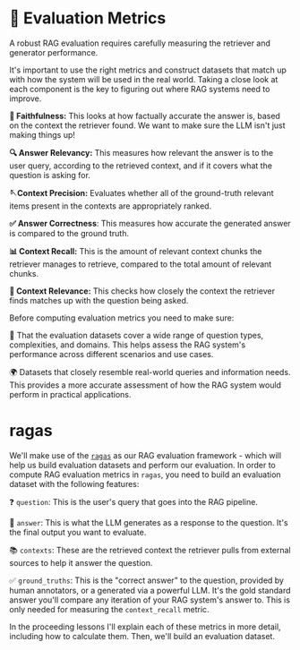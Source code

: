 # 📐 Evaluation Metrics

A robust RAG evaluation requires carefully measuring the retriever and generator performance.

It's important to use the right metrics and construct datasets that match up with how the system will be used in the real world. Taking a close look at each component is the key to figuring out where RAG systems need to improve.

**🤝 Faithfulness:** This looks at how factually accurate the answer is, based on the context the retriever found. We want to make sure the LLM isn't just making things up!

**🔍 Answer Relevancy:** This measures how relevant the answer is to the user query, according to the retrieved context, and if it covers what the question is asking for.

**🪡Context Precision:** Evaluates whether all of the ground-truth relevant items present in the contexts are appropriately ranked.

**✅ Answer Correctness**:  This measures how accurate the generated answer is compared to the ground truth.

**📊 Context Recall:** This is the amount of relevant context chunks the retriever manages to retrieve, compared to the total amount of relevant chunks.

**🎯 Context Relevance:** This checks how closely the context the retriever finds matches up with the question being asked.


Before computing evaluation metrics you need to make sure:

📂 That the evaluation datasets cover a wide range of question types, complexities, and domains. This helps assess the RAG system's performance across different scenarios and use cases.

🌍 Datasets that closely resemble real-world queries and information needs. This provides a more accurate assessment of how the RAG system would perform in practical applications.

# ragas

We'll make use of the [`ragas`](https://github.com/explodinggradients/ragas) as our RAG evaluation framework - which will help us build evaluation datasets and perform our evaluation. In order to compute RAG evaluation metrics in `ragas`, you need to build an evaluation dataset with the following features:

❓ `question`: This is the user's query that goes into the RAG pipeline. 

🤖 `answer`: This is what the LLM generates as a response to the question. It's the final output you want to evaluate.

📚 `contexts`: These are the retrieved context the retriever pulls from external sources to help it answer the question. 

✅ `ground_truths`: This is the "correct answer" to the question, provided by human annotators, or a generated via a powerful LLM. It's the gold standard answer you'll compare any iteration of your RAG system's answer to. This is only needed for measuring the `context_recall` metric.

In the proceeding lessons I'll explain each of these metrics in more detail, including how to calculate them. Then, we'll build an evaluation dataset.